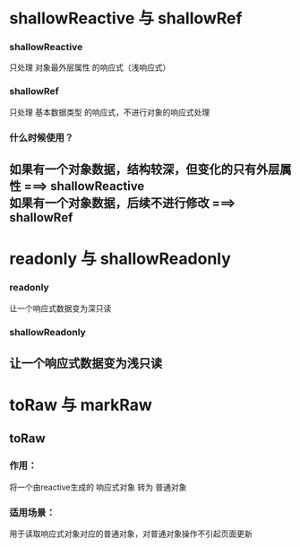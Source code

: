 # shallowReactive 与 shallowRef
### shallowReactive  
只处理 对象最外层属性 的响应式（浅响应式）  
### shallowRef  
只处理 基本数据类型 的响应式，不进行对象的响应式处理  
### 什么时候使用？  
如果有一个对象数据，结构较深，但变化的只有外层属性 ===> shallowReactive  
如果有一个对象数据，后续不进行修改 ===> shallowRef  
---
# readonly 与 shallowReadonly
### readonly
让一个响应式数据变为深只读  
### shallowReadonly
让一个响应式数据变为浅只读  
---
# toRaw 与 markRaw  
## toRaw
### 作用：
将一个由reactive生成的 响应式对象 转为 普通对象  
### 适用场景：
用于读取响应式对象对应的普通对象，对普通对象操作不引起页面更新